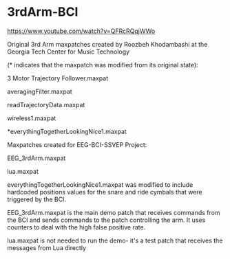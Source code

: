 # 3rdArm-BCI

https://www.youtube.com/watch?v=QFRcRQqjWWo

Original 3rd Arm maxpatches created by Roozbeh Khodambashi at the Georgia Tech Center for Music Technology

(* indicates that the maxpatch was modified from its original state):

3 Motor Trajectory Follower.maxpat

averagingFilter.maxpat

readTrajectoryData.maxpat

wireless1.maxpat

*everythingTogetherLookingNice1.maxpat



Maxpatches created for EEG-BCI-SSVEP Project:

EEG_3rdArm.maxpat

lua.maxpat


everythingTogetherLookingNice1.maxpat was modified to include hardcoded positions values for the snare and ride cymbals that were triggered by the BCI.

EEG_3rdArm.maxpat is the main demo patch that receives commands from the BCI and sends commands to the patch controlling the arm. It uses counters to deal with the high false positive rate.

lua.maxpat is not needed to run the demo- it's a test patch that receives the messages from Lua directly

